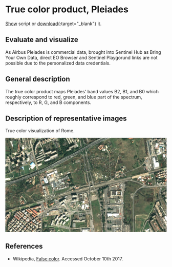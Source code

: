 # True color product, Pleiades

<a href="#" id='togglescript'>Show</a> script or [download](script.js){:target="_blank"} it.
<div id='script_view' style="display:none">
{% highlight javascript %}
{% include_relative script.js %}
{% endhighlight %}
</div>

## Evaluate and visualize

As Airbus Pleiades is commercial data, brought into Sentinel Hub as Bring Your Own Data, direct EO Browser and Sentinel Playgorund links are not possible due to the personalized data credentials.   

## General description

The true color product maps Pleiades' band values B2, B1, and B0 which roughly correspond to red, green, and blue part of the spectrum, respectively, to R, G, and B components.

## Description of representative images

True color visualization of Rome.

![True color visualization of Rome, on 8.10.2017.](fig/fig1.jpg)


## References
 - Wikipedia, [False color](https://en.wikipedia.org/wiki/False_color#True_color). Accessed October 10th 2017.
